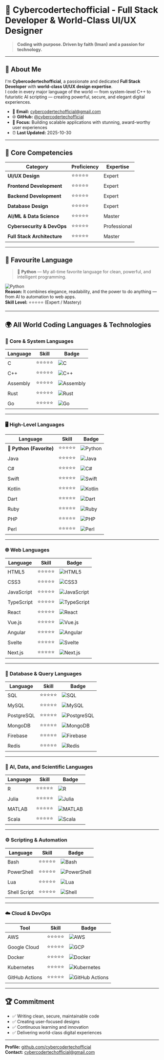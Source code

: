 # 👋 Cybercodertechofficial - Full Stack Developer & World-Class UI/UX Designer

> **Coding with purpose. Driven by faith (Iman) and a passion for technology.**

---

## 🚀 About Me

I'm **Cybercodertechofficial**, a passionate and dedicated **Full Stack Developer** with **world-class UI/UX design expertise**.  
I code in every major language of the world — from system-level C++ to futuristic AI scripting — creating powerful, secure, and elegant digital experiences.

- 📧 **Email:** [cybercodertechofficial@gmail.com](mailto:cybercodertechofficial@gmail.com)
- 🌐 **GitHub:** [@cybercodertechofficial](https://github.com/cybercodertechofficial)
- 💼 **Focus:** Building scalable applications with stunning, award-worthy user experiences  
- ⏰ **Last Updated:** 2025-10-30

---

## 💎 Core Competencies

| Category | Proficiency | Expertise |
|----------|-------------|-----------|
| **UI/UX Design** | ⭐⭐⭐⭐⭐ | Expert |
| **Frontend Development** | ⭐⭐⭐⭐⭐ | Expert |
| **Backend Development** | ⭐⭐⭐⭐⭐ | Expert |
| **Database Design** | ⭐⭐⭐⭐⭐ | Expert |
| **AI/ML & Data Science** | ⭐⭐⭐⭐⭐ | Master |
| **Cybersecurity & DevOps** | ⭐⭐⭐⭐⭐ | Professional |
| **Full Stack Architecture** | ⭐⭐⭐⭐⭐ | Master |

---

## 🐍 **Favourite Language**

> 💛 **Python** — My all-time favorite language for clean, powerful, and intelligent programming.

![Python](https://img.shields.io/badge/⭐%20Python-FFD43B?style=flat-square&logo=python&logoColor=306998)  
**Reason:** It combines elegance, readability, and the power to do anything — from AI to automation to web apps.  
**Skill Level:** ⭐⭐⭐⭐⭐ (Expert / Mastery)

---

## 🌍 **All World Coding Languages & Technologies**

### 🧠 **Core & System Languages**
| Language | Skill | Badge |
|-----------|--------|--------|
| C | ⭐⭐⭐⭐⭐ | ![C](https://img.shields.io/badge/C-A8B9CC?style=flat-square&logo=c&logoColor=white) |
| C++ | ⭐⭐⭐⭐⭐ | ![C++](https://img.shields.io/badge/C++-00599C?style=flat-square&logo=c%2B%2B&logoColor=white) |
| Assembly | ⭐⭐⭐⭐⭐ | ![Assembly](https://img.shields.io/badge/Assembly-525252?style=flat-square&logo=gnu&logoColor=white) |
| Rust | ⭐⭐⭐⭐⭐ | ![Rust](https://img.shields.io/badge/Rust-000000?style=flat-square&logo=rust&logoColor=white) |
| Go | ⭐⭐⭐⭐⭐ | ![Go](https://img.shields.io/badge/Go-00ADD8?style=flat-square&logo=go&logoColor=white) |

---

### 🖥️ **High-Level Languages**
| Language | Skill | Badge |
|-----------|--------|--------|
| 🐍 **Python (Favorite)** | ⭐⭐⭐⭐⭐ | ![Python](https://img.shields.io/badge/Python-FFD43B?style=flat-square&logo=python&logoColor=306998) |
| Java | ⭐⭐⭐⭐⭐ | ![Java](https://img.shields.io/badge/Java-007396?style=flat-square&logo=java&logoColor=white) |
| C# | ⭐⭐⭐⭐⭐ | ![C#](https://img.shields.io/badge/C%23-239120?style=flat-square&logo=c-sharp&logoColor=white) |
| Swift | ⭐⭐⭐⭐⭐ | ![Swift](https://img.shields.io/badge/Swift-FA7343?style=flat-square&logo=swift&logoColor=white) |
| Kotlin | ⭐⭐⭐⭐⭐ | ![Kotlin](https://img.shields.io/badge/Kotlin-7F52FF?style=flat-square&logo=kotlin&logoColor=white) |
| Dart | ⭐⭐⭐⭐⭐ | ![Dart](https://img.shields.io/badge/Dart-0175C2?style=flat-square&logo=dart&logoColor=white) |
| Ruby | ⭐⭐⭐⭐⭐ | ![Ruby](https://img.shields.io/badge/Ruby-CC342D?style=flat-square&logo=ruby&logoColor=white) |
| PHP | ⭐⭐⭐⭐⭐ | ![PHP](https://img.shields.io/badge/PHP-777BB4?style=flat-square&logo=php&logoColor=white) |
| Perl | ⭐⭐⭐⭐⭐ | ![Perl](https://img.shields.io/badge/Perl-39457E?style=flat-square&logo=perl&logoColor=white) |

---

### 🌐 **Web Languages**
| Language | Skill | Badge |
|-----------|--------|--------|
| HTML5 | ⭐⭐⭐⭐⭐ | ![HTML5](https://img.shields.io/badge/HTML5-E34C26?style=flat-square&logo=html5&logoColor=white) |
| CSS3 | ⭐⭐⭐⭐⭐ | ![CSS3](https://img.shields.io/badge/CSS3-1572B6?style=flat-square&logo=css3&logoColor=white) |
| JavaScript | ⭐⭐⭐⭐⭐ | ![JavaScript](https://img.shields.io/badge/JavaScript-F7DF1E?style=flat-square&logo=javascript&logoColor=black) |
| TypeScript | ⭐⭐⭐⭐⭐ | ![TypeScript](https://img.shields.io/badge/TypeScript-3178C6?style=flat-square&logo=typescript&logoColor=white) |
| React | ⭐⭐⭐⭐⭐ | ![React](https://img.shields.io/badge/React-61DAFB?style=flat-square&logo=react&logoColor=black) |
| Vue.js | ⭐⭐⭐⭐⭐ | ![Vue.js](https://img.shields.io/badge/Vue.js-4FC08D?style=flat-square&logo=vue.js&logoColor=white) |
| Angular | ⭐⭐⭐⭐⭐ | ![Angular](https://img.shields.io/badge/Angular-DD0031?style=flat-square&logo=angular&logoColor=white) |
| Svelte | ⭐⭐⭐⭐⭐ | ![Svelte](https://img.shields.io/badge/Svelte-FF3E00?style=flat-square&logo=svelte&logoColor=white) |
| Next.js | ⭐⭐⭐⭐⭐ | ![Next.js](https://img.shields.io/badge/Next.js-000000?style=flat-square&logo=nextdotjs&logoColor=white) |

---

### 🧩 **Database & Query Languages**
| Language | Skill | Badge |
|-----------|--------|--------|
| SQL | ⭐⭐⭐⭐⭐ | ![SQL](https://img.shields.io/badge/SQL-003B57?style=flat-square&logo=mysql&logoColor=white) |
| MySQL | ⭐⭐⭐⭐⭐ | ![MySQL](https://img.shields.io/badge/MySQL-4479A1?style=flat-square&logo=mysql&logoColor=white) |
| PostgreSQL | ⭐⭐⭐⭐⭐ | ![PostgreSQL](https://img.shields.io/badge/PostgreSQL-336791?style=flat-square&logo=postgresql&logoColor=white) |
| MongoDB | ⭐⭐⭐⭐⭐ | ![MongoDB](https://img.shields.io/badge/MongoDB-47A248?style=flat-square&logo=mongodb&logoColor=white) |
| Firebase | ⭐⭐⭐⭐⭐ | ![Firebase](https://img.shields.io/badge/Firebase-FFCA28?style=flat-square&logo=firebase&logoColor=black) |
| Redis | ⭐⭐⭐⭐⭐ | ![Redis](https://img.shields.io/badge/Redis-DC382D?style=flat-square&logo=redis&logoColor=white) |

---

### 🧠 **AI, Data, and Scientific Languages**
| Language | Skill | Badge |
|-----------|--------|--------|
| R | ⭐⭐⭐⭐⭐ | ![R](https://img.shields.io/badge/R-276DC3?style=flat-square&logo=r&logoColor=white) |
| Julia | ⭐⭐⭐⭐⭐ | ![Julia](https://img.shields.io/badge/Julia-9558B2?style=flat-square&logo=julia&logoColor=white) |
| MATLAB | ⭐⭐⭐⭐⭐ | ![MATLAB](https://img.shields.io/badge/MATLAB-0076A8?style=flat-square&logo=mathworks&logoColor=white) |
| Scala | ⭐⭐⭐⭐⭐ | ![Scala](https://img.shields.io/badge/Scala-DC322F?style=flat-square&logo=scala&logoColor=white) |

---

### ⚙️ **Scripting & Automation**
| Language | Skill | Badge |
|-----------|--------|--------|
| Bash | ⭐⭐⭐⭐⭐ | ![Bash](https://img.shields.io/badge/Bash-121011?style=flat-square&logo=gnu-bash&logoColor=white) |
| PowerShell | ⭐⭐⭐⭐⭐ | ![PowerShell](https://img.shields.io/badge/PowerShell-5391FE?style=flat-square&logo=powershell&logoColor=white) |
| Lua | ⭐⭐⭐⭐⭐ | ![Lua](https://img.shields.io/badge/Lua-2C2D72?style=flat-square&logo=lua&logoColor=white) |
| Shell Script | ⭐⭐⭐⭐⭐ | ![Shell](https://img.shields.io/badge/Shell-121011?style=flat-square&logo=gnu-bash&logoColor=white) |

---

### ☁️ **Cloud & DevOps**
| Tool | Skill | Badge |
|------|--------|--------|
| AWS | ⭐⭐⭐⭐⭐ | ![AWS](https://img.shields.io/badge/AWS-232F3E?style=flat-square&logo=amazon-aws&logoColor=white) |
| Google Cloud | ⭐⭐⭐⭐⭐ | ![GCP](https://img.shields.io/badge/Google%20Cloud-4285F4?style=flat-square&logo=google-cloud&logoColor=white) |
| Docker | ⭐⭐⭐⭐⭐ | ![Docker](https://img.shields.io/badge/Docker-2496ED?style=flat-square&logo=docker&logoColor=white) |
| Kubernetes | ⭐⭐⭐⭐⭐ | ![Kubernetes](https://img.shields.io/badge/Kubernetes-326CE5?style=flat-square&logo=kubernetes&logoColor=white) |
| GitHub Actions | ⭐⭐⭐⭐⭐ | ![GitHub Actions](https://img.shields.io/badge/GitHub%20Actions-2088FF?style=flat-square&logo=github-actions&logoColor=white) |

---

## 🏆 **Commitment**

- ✅ Writing clean, secure, maintainable code  
- ✅ Creating user-focused designs  
- ✅ Continuous learning and innovation  
- ✅ Delivering world-class digital experiences  

---

**Profile:** [github.com/cybercodertechofficial](https://github.com/cybercodertechofficial)  
**Contact:** [cybercodertechofficial@gmail.com](mailto:cybercodertechofficial@gmail.com)
